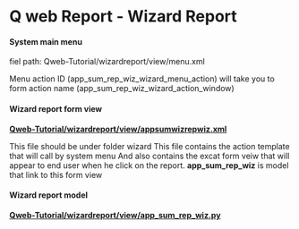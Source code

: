 
# **Q web Report - Wizard Report**

#### System main menu

fiel path: Qweb-Tutorial/wizardreport/view/menu.xml

Menu action ID (app_sum_rep_wiz_wizard_menu_action) will take you to form action name (app_sum_rep_wiz_wizard_action_window)

#### Wizard report form view

**<u>Qweb-Tutorial/wizardreport/view/appsumwizrepwiz.xml</u>**

This file should be under folder wizard
This file contains the action template that will call by system menu
And also contains the excat form veiw that will appear to end user when he click on the report.
<b>app_sum_rep_wiz</b> is model that link to this form view

#### Wizard report model

**<u>Qweb-Tutorial/wizardreport/view/app_sum_rep_wiz.py</u>**
